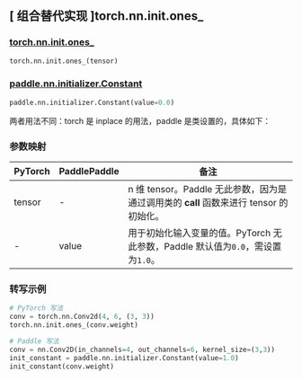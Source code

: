 ## [ 组合替代实现 ]torch.nn.init.ones_

### [torch.nn.init.ones_](https://pytorch.org/docs/stable/nn.init.html?highlight=ones_#torch.nn.init.ones_)

```python
torch.nn.init.ones_(tensor)
```

### [paddle.nn.initializer.Constant](https://www.paddlepaddle.org.cn/documentation/docs/zh/develop/api/paddle/nn/initializer/Constant_cn.html)

```python
paddle.nn.initializer.Constant(value=0.0)
```

两者用法不同：torch 是 inplace 的用法，paddle 是类设置的，具体如下：

### 参数映射
| PyTorch       | PaddlePaddle | 备注                                                   |
| ------------- | ------------ | ------------------------------------------------------ |
| tensor        | -          | n 维 tensor。Paddle 无此参数，因为是通过调用类的 __call__ 函数来进行 tensor 的初始化。    |
| -          |  value          | 用于初始化输入变量的值。PyTorch 无此参数，Paddle 默认值为`0.0`，需设置为`1.0`。   |

### 转写示例
```python
# PyTorch 写法
conv = torch.nn.Conv2d(4, 6, (3, 3))
torch.nn.init.ones_(conv.weight)

# Paddle 写法
conv = nn.Conv2D(in_channels=4, out_channels=6, kernel_size=(3,3))
init_constant = paddle.nn.initializer.Constant(value=1.0)
init_constant(conv.weight)
```
